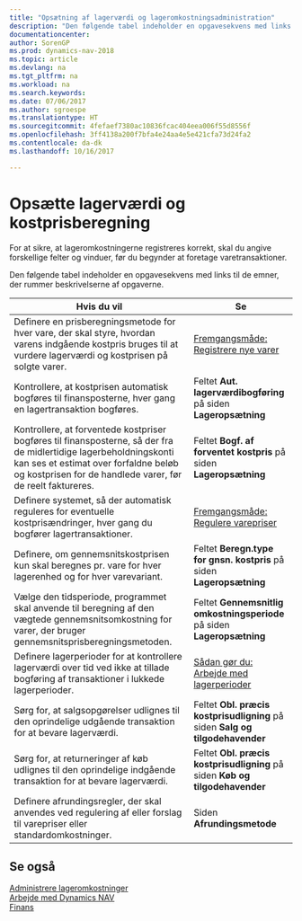 ```yaml
---
title: "Opsætning af lagerværdi og lageromkostningsadministration"
description: "Den følgende tabel indeholder en opgavesekvens med links til de emner, der rummer beskrivelserne af opgaverne."
documentationcenter: 
author: SorenGP
ms.prod: dynamics-nav-2018
ms.topic: article
ms.devlang: na
ms.tgt_pltfrm: na
ms.workload: na
ms.search.keywords: 
ms.date: 07/06/2017
ms.author: sgroespe
ms.translationtype: HT
ms.sourcegitcommit: 4fefaef7380ac10836fcac404eea006f55d8556f
ms.openlocfilehash: 3ff4138a200f7bfa4e24aa4e5e421cfa73d24fa2
ms.contentlocale: da-dk
ms.lasthandoff: 10/16/2017

---
```

# <a name="setting-up-inventory-valuation-and-costing"></a>Opsætte lagerværdi og kostprisberegning
For at sikre, at lageromkostningerne registreres korrekt, skal du angive forskellige felter og vinduer, før du begynder at foretage varetransaktioner.

Den følgende tabel indeholder en opgavesekvens med links til de emner, der rummer beskrivelserne af opgaverne.

|**Hvis du vil**|**Se**|  
|------------|-------------|  
|Definere en prisberegningsmetode for hver vare, der skal styre, hvordan varens indgående kostpris bruges til at vurdere lagerværdi og kostprisen på solgte varer.|[Fremgangsmåde: Registrere nye varer](inventory-how-register-new-items.md)|  
|Kontrollere, at kostprisen automatisk bogføres til finansposterne, hver gang en lagertransaktion bogføres.|Feltet **Aut. lagerværdibogføring** på siden **Lageropsætning**|  
|Kontrollere, at forventede kostpriser bogføres til finansposterne, så der fra de midlertidige lagerbeholdningskonti kan ses et estimat over forfaldne beløb og kostprisen for de handlede varer, før de reelt faktureres.|Feltet **Bogf. af forventet kostpris** på siden **Lageropsætning**|  
|Definere systemet, så der automatisk reguleres for eventuelle kostprisændringer, hver gang du bogfører lagertransaktioner.|[Fremgangsmåde: Regulere varepriser](inventory-how-adjust-item-costs.md)|  
|Definere, om gennemsnitskostprisen kun skal beregnes pr. vare for hver lagerenhed og for hver varevariant.|Feltet **Beregn.type for gnsn. kostpris** på siden **Lageropsætning**|  
|Vælge den tidsperiode, programmet skal anvende til beregning af den vægtede gennemsnitsomkostning for varer, der bruger gennemsnitsprisberegningsmetoden.|Feltet **Gennemsnitlig omkostningsperiode** på siden **Lageropsætning**|  
|Definere lagerperioder for at kontrollere lagerværdi over tid ved ikke at tillade bogføring af transaktioner i lukkede lagerperioder.|[Sådan gør du: Arbejde med lagerperioder](finance-how-to-work-with-inventory-periods.md)|  
|Sørg for, at salgsopgørelser udlignes til den oprindelige udgående transaktion for at bevare lagerværdi.|Feltet **Obl. præcis kostprisudligning** på siden **Salg og tilgodehavender**|  
|Sørg for, at returneringer af køb udlignes til den oprindelige indgående transaktion for at bevare lagerværdi.|Feltet **Obl. præcis kostprisudligning** på siden **Køb og tilgodehavender**|
|Definere afrundingsregler, der skal anvendes ved regulering af eller forslag til varepriser eller standardomkostninger.|Siden **Afrundingsmetode**|  

## <a name="see-also"></a>Se også  
[Administrere lageromkostninger](finance-manage-inventory-costs.md)  
[Arbejde med Dynamics NAV](ui-work-product.md)  
[Finans](finance.md)  

